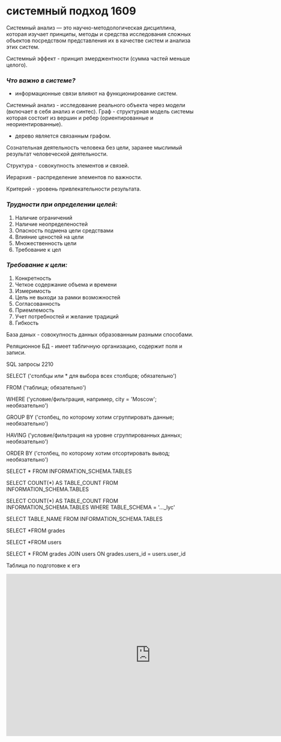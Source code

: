 # системный подход 1609

Системный анализ — это научно-методологическая дисциплина, которая изучает принципы, методы и средства исследования сложных объектов посредством представления их в качестве систем и анализа этих систем.

Системный эффект - принцип эмерджентности (сумма частей меньше целого).

### ***Что важно в системе?***

- информационные связи влияют на функционирование систем.

Системный анализ - исследование реального объекта через модели (включает в себя анализ и синтес).
Граф - структурная модель системы которая состоит из вершин и ребер (ориентированные и неориентированные).

- дерево является связанным графом.

Сознательная деятельность человека без цели, заранее мыслимый результат человеческой деятельности.

Структура - совокупность элементов и связей.

Иерархия - распределение элементов по важности.

Критерий - уровень привлекательности результата.

### ***Трудности при определении целей:***

1. Наличие ограничений
2. Наличие неопределеностей 
3. Опасность подмена цели средствами 
4. Влияние ценостей на цели
5. Множественность цели
6. Требование к цел

### ***Требование к цели:***

1. Конкретность 
2. Четкое содержание объема и времени
3. Измеримость
4. Цель не выходи за рамки возможностей
5. Согласованность 
6. Приемлемость
7. Учет потребностей и желание традиций
8. Гибкость

База даных - совокупность данных образованным разными способами.

Реляционное БД - имеет табличную организацию, содержит поля и записи.

SQL запросы 2210

SELECT ('столбцы или * для выбора всех столбцов; обязательно')

FROM ('таблица; обязательно')

WHERE ('условие/фильтрация, например, city = 'Moscow'; необязательно')

GROUP BY ('столбец, по которому хотим сгруппировать данные; необязательно')

HAVING ('условие/фильтрация на уровне сгруппированных данных; необязательно') 

ORDER BY ('столбец, по которому хотим отсортировать вывод; необязательно')

SELECT * FROM INFORMATION_SCHEMA.TABLES

SELECT COUNT(*) AS TABLE_COUNT FROM INFORMATION_SCHEMA.TABLES

SELECT COUNT(*) AS TABLE_COUNT FROM INFORMATION_SCHEMA.TABLES WHERE TABLE_SCHEMA = '..._lyc'

SELECT TABLE_NAME FROM INFORMATION_SCHEMA.TABLES

SELECT *FROM grades

SELECT *FROM users

SELECT * FROM grades JOIN users ON grades.users_id = users.user_id

Таблица по подготовке к егэ
<iframe width="768" height="432" src="https://miro.com/app/live-embed/uXjVPCEY30U=/?moveToViewport=-793,-424,1484,881&embedId=449662198813" frameborder="0" scrolling="no" allowfullscreen></iframe>
